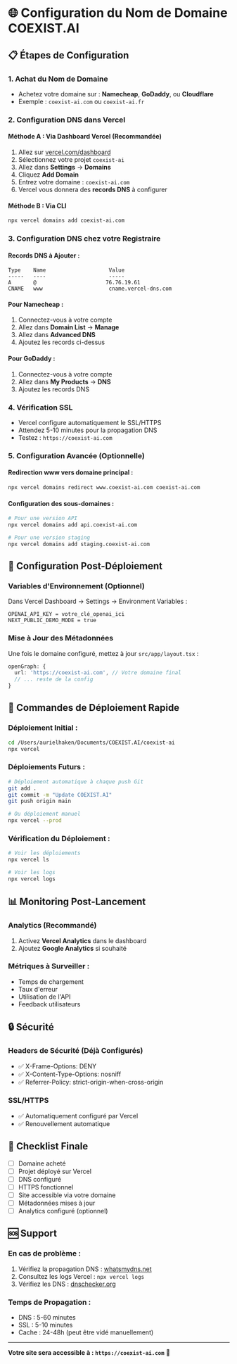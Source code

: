 # 🌐 Configuration du Nom de Domaine COEXIST.AI

## 📋 **Étapes de Configuration**

### **1. Achat du Nom de Domaine**
- Achetez votre domaine sur : **Namecheap**, **GoDaddy**, ou **Cloudflare**
- Exemple : `coexist-ai.com` ou `coexist-ai.fr`

### **2. Configuration DNS dans Vercel**

#### **Méthode A : Via Dashboard Vercel (Recommandée)**
1. Allez sur [vercel.com/dashboard](https://vercel.com/dashboard)
2. Sélectionnez votre projet `coexist-ai`
3. Allez dans **Settings** → **Domains**
4. Cliquez **Add Domain**
5. Entrez votre domaine : `coexist-ai.com`
6. Vercel vous donnera des **records DNS** à configurer

#### **Méthode B : Via CLI**
```bash
npx vercel domains add coexist-ai.com
```

### **3. Configuration DNS chez votre Registraire**

#### **Records DNS à Ajouter :**
```
Type    Name                    Value
-----   ----                    -----
A       @                      76.76.19.61
CNAME   www                     cname.vercel-dns.com
```

#### **Pour Namecheap :**
1. Connectez-vous à votre compte
2. Allez dans **Domain List** → **Manage**
3. Allez dans **Advanced DNS**
4. Ajoutez les records ci-dessus

#### **Pour GoDaddy :**
1. Connectez-vous à votre compte
2. Allez dans **My Products** → **DNS**
3. Ajoutez les records DNS

### **4. Vérification SSL**
- Vercel configure automatiquement le SSL/HTTPS
- Attendez 5-10 minutes pour la propagation DNS
- Testez : `https://coexist-ai.com`

### **5. Configuration Avancée (Optionnelle)**

#### **Redirection www vers domaine principal :**
```bash
npx vercel domains redirect www.coexist-ai.com coexist-ai.com
```

#### **Configuration des sous-domaines :**
```bash
# Pour une version API
npx vercel domains add api.coexist-ai.com

# Pour une version staging
npx vercel domains add staging.coexist-ai.com
```

## 🔧 **Configuration Post-Déploiement**

### **Variables d'Environnement (Optionnel)**
Dans Vercel Dashboard → Settings → Environment Variables :
```
OPENAI_API_KEY = votre_clé_openai_ici
NEXT_PUBLIC_DEMO_MODE = true
```

### **Mise à Jour des Métadonnées**
Une fois le domaine configuré, mettez à jour `src/app/layout.tsx` :
```typescript
openGraph: {
  url: 'https://coexist-ai.com', // Votre domaine final
  // ... reste de la config
}
```

## 🚀 **Commandes de Déploiement Rapide**

### **Déploiement Initial :**
```bash
cd /Users/aurielhaken/Documents/COEXIST.AI/coexist-ai
npx vercel
```

### **Déploiements Futurs :**
```bash
# Déploiement automatique à chaque push Git
git add .
git commit -m "Update COEXIST.AI"
git push origin main

# Ou déploiement manuel
npx vercel --prod
```

### **Vérification du Déploiement :**
```bash
# Voir les déploiements
npx vercel ls

# Voir les logs
npx vercel logs
```

## 📊 **Monitoring Post-Lancement**

### **Analytics (Recommandé)**
1. Activez **Vercel Analytics** dans le dashboard
2. Ajoutez **Google Analytics** si souhaité

### **Métriques à Surveiller :**
- Temps de chargement
- Taux d'erreur
- Utilisation de l'API
- Feedback utilisateurs

## 🔒 **Sécurité**

### **Headers de Sécurité (Déjà Configurés)**
- ✅ X-Frame-Options: DENY
- ✅ X-Content-Type-Options: nosniff
- ✅ Referrer-Policy: strict-origin-when-cross-origin

### **SSL/HTTPS**
- ✅ Automatiquement configuré par Vercel
- ✅ Renouvellement automatique

## 🎯 **Checklist Finale**

- [ ] Domaine acheté
- [ ] Projet déployé sur Vercel
- [ ] DNS configuré
- [ ] HTTPS fonctionnel
- [ ] Site accessible via votre domaine
- [ ] Métadonnées mises à jour
- [ ] Analytics configuré (optionnel)

## 🆘 **Support**

### **En cas de problème :**
1. Vérifiez la propagation DNS : [whatsmydns.net](https://www.whatsmydns.net/)
2. Consultez les logs Vercel : `npx vercel logs`
3. Vérifiez les DNS : [dnschecker.org](https://dnschecker.org/)

### **Temps de Propagation :**
- DNS : 5-60 minutes
- SSL : 5-10 minutes
- Cache : 24-48h (peut être vidé manuellement)

---

**Votre site sera accessible à : `https://coexist-ai.com`** 🎉

